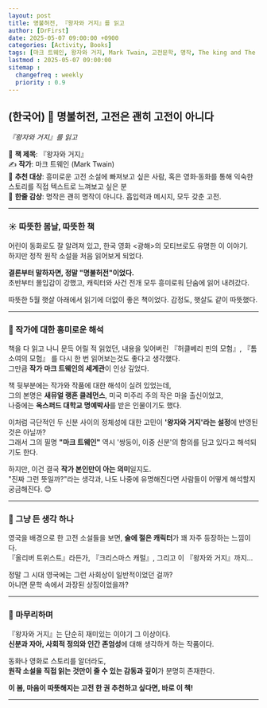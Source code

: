 ```yaml
---
layout: post
title: 명불허전, 『왕자와 거지』를 읽고
author: [DrFirst]
date: 2025-05-07 09:00:00 +0900
categories: [Activity, Books]
tags: [마크 트웨인, 왕자와 거지, Mark Twain, 고전문학, 명작, The king and The pauper, Samuel Langhorne Clemens, 새뮤얼 랭혼 클레먼스]
lastmod : 2025-05-07 09:00:00
sitemap :
  changefreq : weekly
  priority : 0.9
---
```


## (한국어) 👑 명불허전, 고전은 괜히 고전이 아니다
_『왕자와 거지』를 읽고_

📖 **책 제목**: 『왕자와 거지』  
✍️ **작가**: 마크 트웨인 (Mark Twain)  
🎯 **추천 대상**: 흥미로운 고전 소설에 빠져보고 싶은 사람, 혹은 영화·동화를 통해 익숙한 스토리를 직접 텍스트로 느껴보고 싶은 분  
🌟 **한줄 감상**: 명작은 괜히 명작이 아니다. 흡입력과 메시지, 모두 갖춘 고전.

---

### ☀️ 따뜻한 봄날, 따뜻한 책

어린이 동화로도 잘 알려져 있고, 한국 영화 <광해>의 모티브로도 유명한 이 이야기.  
하지만 정작 원작 소설을 처음 읽어보게 되었다.  

**결론부터 말하자면, 정말 "명불허전"이었다.**  
초반부터 몰입감이 강했고, 캐릭터와 사건 전개 모두 흥미로워 단숨에 읽어 내려갔다.  

따뜻한 5월 햇살 아래에서 읽기에 더없이 좋은 책이었다. 감정도, 햇살도 같이 따뜻했다.

---

### 🧠 작가에 대한 흥미로운 해석

책을 다 읽고 나니 문득 어릴 적 읽었던, 내용을 잊어버린
『허클베리 핀의 모험』, 『톰 소여의 모험』 를 다시 한 번 읽어보는것도 좋다고 생각했다.  
그만큼 **작가 마크 트웨인의 세계관**이 인상 깊었다.  

책 뒷부분에는 작가와 작품에 대한 해석이 실려 있었는데,  
그의 본명은 **새뮤얼 랭혼 클레먼스**, 미국 미주리 주의 작은 마을 출신이었고,  
나중에는 **옥스퍼드 대학교 명예박사**를 받은 인물이기도 했다.

이처럼 극단적인 두 신분 사이의 정체성에 대한 고민이 **'왕자와 거지'라는 설정**에 반영된 것은 아닐까?  
그래서 그의 필명 **"마크 트웨인"** 역시 '쌍둥이, 이중 신분'의 함의를 담고 있다고 해석되기도 한다.

하지만, 이건 결국 **작가 본인만이 아는 의미**일지도.  
"진짜 그런 뜻일까?"라는 생각과, 나도 나중에 유명해진다면 사람들이 어떻게 해석할지 궁금해진다. 😊

---

### 🤔 그냥 든 생각 하나

영국을 배경으로 한 고전 소설들을 보면, **술에 절은 캐릭터**가 꽤 자주 등장하는 느낌이다.  
『올리버 트위스트』라든가, 『크리스마스 캐럴』, 그리고 이 『왕자와 거지』까지…

정말 그 시대 영국에는 그런 사회상이 일반적이었던 걸까?  
아니면 문학 속에서 과장된 상징이었을까?

---

### 📌 마무리하며

『왕자와 거지』는 단순히 재미있는 이야기 그 이상이다.  
**신분과 자아, 사회적 정의와 인간 존엄성**에 대해 생각하게 하는 작품이다.  

동화나 영화로 스토리를 알더라도,  
**원작 소설을 직접 읽는 것만이 줄 수 있는 감동과 깊이**가 분명히 존재한다.  

**이 봄, 마음이 따뜻해지는 고전 한 권 추천하고 싶다면, 바로 이 책!**

---
